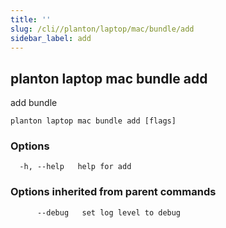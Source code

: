 ```yaml
---
title: ''
slug: /cli//planton/laptop/mac/bundle/add
sidebar_label: add
---
```

## planton laptop mac bundle add

add bundle

```
planton laptop mac bundle add [flags]
```

### Options

```
  -h, --help   help for add
```

### Options inherited from parent commands

```
      --debug   set log level to debug
```

